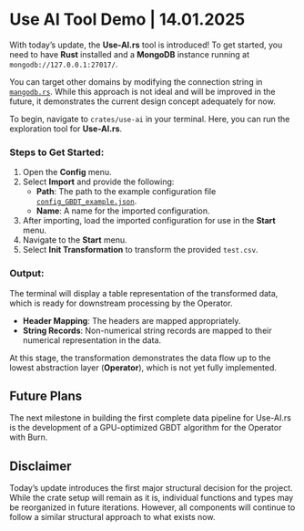 # Use AI Tool Demo | 14.01.2025

With today’s update, the **Use-AI.rs** tool is introduced! To get started, you need to have **Rust** installed and a **MongoDB** instance running at `mongodb://127.0.0.1:27017/`.

You can target other domains by modifying the connection string in [`mangodb.rs`](https://github.com/Use-AIrs/use-ai.rs/blob/main/crates/core/lib-store/src/mangodb.rs). While this approach is not ideal and will be improved in the future, it demonstrates the current design concept adequately for now.

To begin, navigate to `crates/use-ai` in your terminal. Here, you can run the exploration tool for **Use-AI.rs**.

### Steps to Get Started:
1. Open the **Config** menu.
2. Select **Import** and provide the following:
    - **Path**: The path to the example configuration file [`config_GBDT_example.json`](https://github.com/Use-AIrs/use-ai.rs/blob/main/config_GBDT_example.json).
    - **Name**: A name for the imported configuration.
3. After importing, load the imported configuration for use in the **Start** menu.
4. Navigate to the **Start** menu.
5. Select **Init Transformation** to transform the provided `test.csv`.

### Output:
The terminal will display a table representation of the transformed data, which is ready for downstream processing by the Operator.
- **Header Mapping**: The headers are mapped appropriately.
- **String Records**: Non-numerical string records are mapped to their numerical representation in the data.

At this stage, the transformation demonstrates the data flow up to the lowest abstraction layer (**Operator**), which is not yet fully implemented.


## Future Plans

The next milestone in building the first complete data pipeline for Use-AI.rs is the development of a GPU-optimized GBDT algorithm for the Operator with Burn.


## Disclaimer

Today’s update introduces the first major structural decision for the project.  
While the crate setup will remain as it is, individual functions and types may be reorganized in future iterations. However, all components will continue to follow a similar structural approach to what exists now.